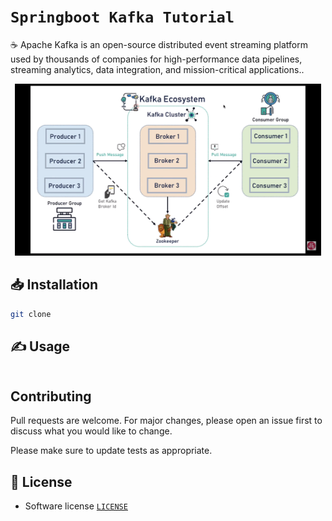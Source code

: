# `Springboot Kafka Tutorial`

☕ Apache Kafka is an open-source distributed event streaming platform used by thousands of companies for high-performance data pipelines, streaming analytics, data integration, and mission-critical applications..

<p align="center">
    <img src="https://github.com/willianlim/springboot-kafka-tutorial/blob/develop/img.png" width="490">
</p>

## 📥 Installation

```bash
git clone 
```

## ✍ Usage

```bash

```

## Contributing
Pull requests are welcome. For major changes, please open an issue first to discuss what you would like to change.

Please make sure to update tests as appropriate.

## 📝 License
- Software license [`LICENSE`]()
